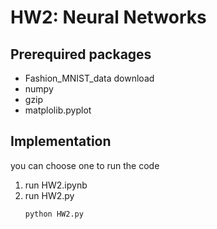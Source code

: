 # HW2: Neural Networks
## Prerequired packages
- Fashion_MNIST_data download
- numpy
- gzip
- matplolib.pyplot
## Implementation
you can choose one to run the code
1. run HW2.ipynb
2. run HW2.py
    ```shell
    python HW2.py
    ```